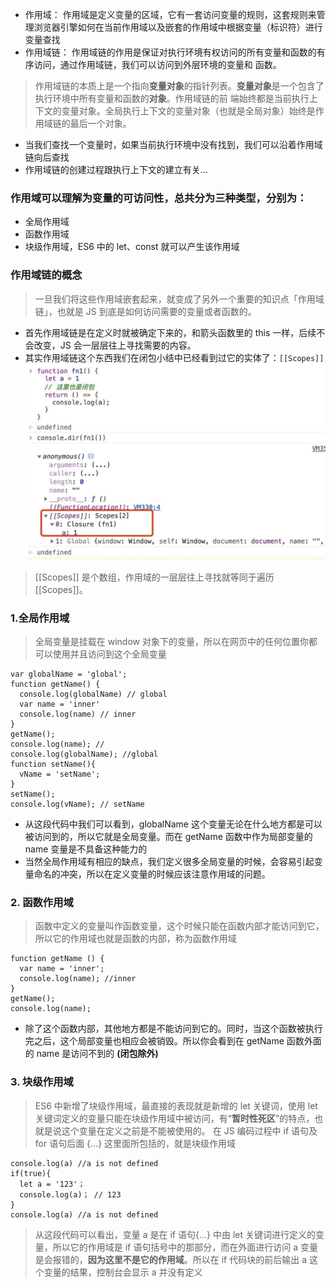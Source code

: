 -   作用域： 作用域是定义变量的区域，它有一套访问变量的规则，这套规则来管理浏览器引擎如何在当前作用域以及嵌套的作用域中根据变量（标识符）进行变量查找
-   作用域链： 作用域链的作用是保证对执行环境有权访问的所有变量和函数的有序访问，通过作用域链，我们可以访问到外层环境的变量和 函数。

> 作用域链的本质上是一个指向**变量对象**的指针列表。**变量对象**是一个包含了执行环境中所有变量和函数的**对象**。作用域链的前 端始终都是当前执行上下文的变量对象。全局执行上下文的变量对象（也就是全局对象）始终是作用域链的最后一个对象。

-   当我们查找一个变量时，如果当前执行环境中没有找到，我们可以沿着作用域链向后查找
-   作用域链的创建过程跟执行上下文的建立有关…

### 作用域可以理解为变量的可访问性，总共分为三种类型，分别为：

-   全局作用域
-   函数作用域
-   块级作用域，ES6 中的 let、const 就可以产生该作用域

### 作用域链的概念

> 一旦我们将这些作用域嵌套起来，就变成了另外一个重要的知识点「作用域链」，也就是 JS 到底是如何访问需要的变量或者函数的。

-   首先作用域链是在定义时就被确定下来的，和箭头函数里的 this 一样，后续不会改变，JS 会一层层往上寻找需要的内容。
-   其实作用域链这个东西我们在闭包小结中已经看到过它的实体了：`[[Scopes]]` 
  ![](https://raw.githubusercontent.com/Hbisedm/my-blob-picGo/main/img/202206100848520.png)


> [[Scopes]] 是个数组，作用域的一层层往上寻找就等同于遍历 [[Scopes]]。

### 1.全局作用域

> 全局变量是挂载在 window 对象下的变量，所以在网页中的任何位置你都可以使用并且访问到这个全局变量

```
var globalName = 'global';
function getName() { 
  console.log(globalName) // global
  var name = 'inner'
  console.log(name) // inner
} 
getName();
console.log(name); // 
console.log(globalName); //global
function setName(){ 
  vName = 'setName';
}
setName();
console.log(vName); // setName 
```

-   从这段代码中我们可以看到，globalName 这个变量无论在什么地方都是可以被访问到的，所以它就是全局变量。而在 getName 函数中作为局部变量的 name 变量是不具备这种能力的
-   当然全局作用域有相应的缺点，我们定义很多全局变量的时候，会容易引起变量命名的冲突，所以在定义变量的时候应该注意作用域的问题。

### 2. 函数作用域

> 函数中定义的变量叫作函数变量，这个时候只能在函数内部才能访问到它，所以它的作用域也就是函数的内部，称为函数作用域

```
function getName () {
  var name = 'inner';
  console.log(name); //inner
}
getName();
console.log(name); 
```

-   除了这个函数内部，其他地方都是不能访问到它的。同时，当这个函数被执行完之后，这个局部变量也相应会被销毁。所以你会看到在 getName 函数外面的 name 是访问不到的 **(闭包除外)**

### 3. 块级作用域

> ES6 中新增了块级作用域，最直接的表现就是新增的 let 关键词，使用 let 关键词定义的变量只能在块级作用域中被访问，有“**暂时性死区**”的特点，也就是说这个变量在定义之前是不能被使用的。 在 JS 编码过程中 if 语句及 for 语句后面 {…} 这里面所包括的，就是块级作用域

```
console.log(a) //a is not defined
if(true){
  let a = '123'；
  console.log(a)； // 123
}
console.log(a) //a is not defined 
```

> 从这段代码可以看出，变量 a 是在 if 语句{…} 中由 let 关键词进行定义的变量，所以它的作用域是 if 语句括号中的那部分，而在外面进行访问 a 变量是会报错的，**因为这里不是它的作用域**。所以在 if 代码块的前后输出 a 这个变量的结果，控制台会显示 a 并没有定义